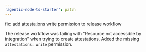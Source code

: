 ```yaml
---
'agentic-node-ts-starter': patch
---
```


fix: add attestations write permission to release workflow

The release workflow was failing with "Resource not accessible by integration" when trying to create attestations. Added the missing `attestations: write` permission.
